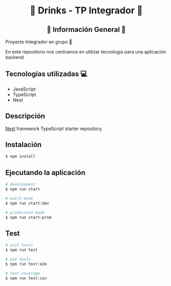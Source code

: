 <h1 align="center">🚀 Drinks - TP Integrador 🚀</h1>

<h2 align="center">📃 Información General 📃</h2>

<p>Proyecto Integrador en grupo 🚀</p>
<p>En este repositorio nos centramos en utilizar tecnologia para una aplicación backend</p>
<h2> Tecnologías utilizadas 💻 </h2>
<ul>
  <li>JavaScript</li>
  <li>TypeScript</li>
  <li>Nest</li>
</ul>

## Descripción

[Nest](https://github.com/nestjs/nest) framework TypeScript starter repository.

## Instalación

```bash
$ npm install
```

## Ejecutando la aplicación

```bash
# development
$ npm run start

# watch mode
$ npm run start:dev

# production mode
$ npm run start:prod
```

## Test

```bash
# unit tests
$ npm run test

# e2e tests
$ npm run test:e2e

# test coverage
$ npm run test:cov
```
